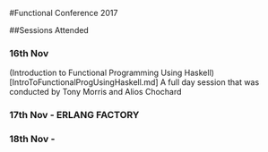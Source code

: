 #Functional Conference 2017

##Sessions Attended

### 16th Nov   
  (Introduction to Functional Programming Using Haskell)[IntroToFunctionalProgUsingHaskell.md]
  A full day session that was conducted by Tony Morris and Alios Chochard

### 17th Nov - ERLANG FACTORY

### 18th Nov -
 
